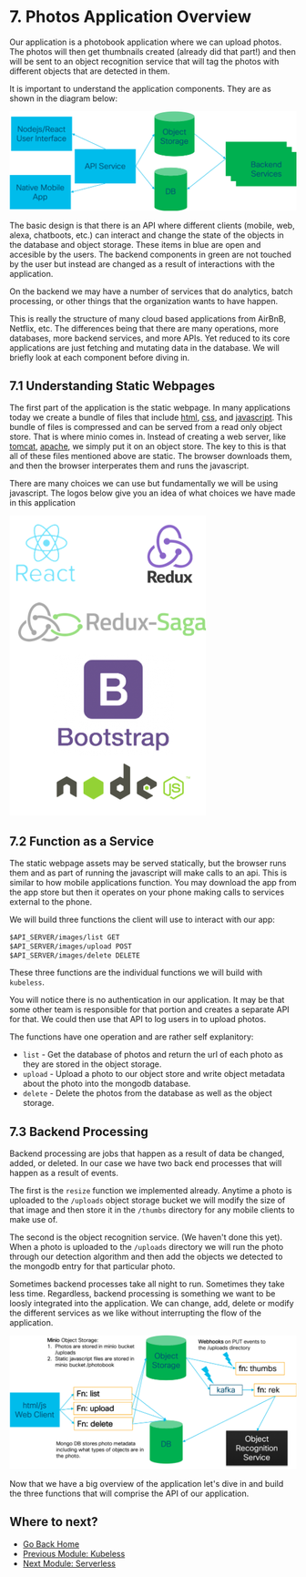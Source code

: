 # 7. Photos Application Overview

Our application is a photobook application where we can upload photos.  The photos will then get thumbnails created (already did that part!) and then will be sent to an object recognition service that will tag the photos with different objects that are detected in them. 

It is important to understand the application components.  They are as shown in the diagram below:

![arch](../images/arch03.png)

The basic design is that there is an API where different clients (mobile, web, alexa, chatboots, etc.) can interact and change the state of the objects in the database and object storage.  These items in blue are open and accesible by the users.  The backend components in green are not touched by the user but instead are changed as a result of interactions with the application.  

On the backend we may have a number of services that do analytics, batch processing, or other things that the organization wants to have happen.

This is really the structure of many cloud based applications from AirBnB, Netflix, etc.  The differences being that there are many operations, more databases, more backend services, and more APIs.  Yet reduced to its core applications are just fetching and mutating data in the database.  We will briefly look at each component before diving in.

## 7.1 Understanding Static Webpages

The first part of the application is the static webpage.  In many applications today we create a bundle of files that include [html](https://www.w3schools.com/html/html_intro.asp), [css](https://www.lifewire.com/what-is-css-3466390), and [javascript](https://www.thoughtco.com/what-is-javascript-2037921).  This bundle of files is compressed and can be served from a read only object store.  That is where minio comes in.  Instead of creating a web server, like [tomcat](https://en.wikipedia.org/wiki/Apache_Tomcat), [apache](https://www.wpbeginner.com/glossary/apache/), we simply put it on an object store.  The key to this is that all of these files mentioned above are static.  The browser downloads them, and then the browser interperates them and runs the javascript.

There are many choices we can use but fundamentally we will be using javascript.  The logos below give you an idea of what choices we have made in this application

![client proj](../images/client01.png)


## 7.2 Function as a Service

The static webpage assets may be served statically, but the browser runs them and as part of running the javascript will make calls to an api.  This is similar to how mobile applications function.  You may download the app from the app store but then it operates on your phone making calls to services external to the phone.  

We will build three functions the client will use to interact with our app:

```
$API_SERVER/images/list GET
$API_SERVER/images/upload POST
$API_SERVER/images/delete DELETE
```
These three functions are the individual functions we will build with `kubeless`. 

You will notice there is no authentication in our application.  It may be that some other team is responsible for that portion and creates a separate API for that.  We could then use that API to log users in to upload photos. 

The functions have one operation and are rather self explanitory: 

* `list` - Get the database of photos and return the url of each photo as they are stored in the object storage. 
* `upload` - Upload a photo to our object store and write object metadata about the photo into the mongodb database.
* `delete` - Delete the photos from the database as well as the object storage. 


## 7.3 Backend Processing 

Backend processing are jobs that happen as a result of data be changed, added, or deleted.  In our case we have two back end processes that will happen as a result of events. 

The first is the `resize` function we implemented already.  Anytime a photo is uploaded to the `/uploads` object storage bucket we will modify the size of that image and then store it in the `/thumbs` directory for any mobile clients to make use of. 

The second is the object recognition service.  (We haven't done this yet).  When a photo is uploaded to the `/uploads` directory we will run the photo through our detection algorithm and then add the objects we detected to the mongodb entry for that particular photo. 

Sometimes backend processes take all night to run.  Sometimes they take less time. Regardless, backend processing is something we want to be loosly integrated into the application. We can change, add, delete or modify the different services as we like without interrupting the flow of the application. 

![flow](../images/arch01.png)

Now that we have a big overview of the application let's dive in and build the three functions that will comprise the API of our application. 

## Where to next?

* [Go Back Home](../README.md)
* [Previous Module: Kubeless](../kubeless/README.md)
* [Next Module: Serverless](../serverless/README.md)
